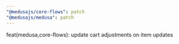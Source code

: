 ```yaml
---
"@medusajs/core-flows": patch
"@medusajs/medusa": patch
---
```


feat(medusa,core-flows): update cart adjustments on item updates

